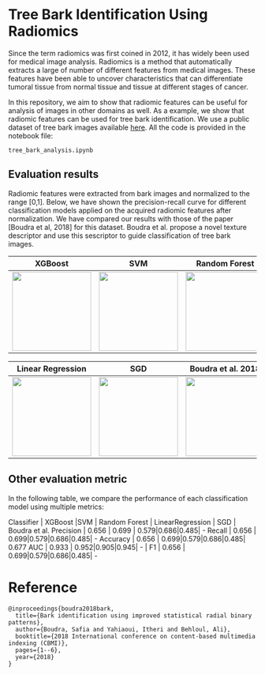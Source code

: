 # Tree Bark Identification Using Radiomics 
Since the term radiomics was first coined in 2012, it has widely been used for medical image analysis. Radiomics is a method that automatically extracts a large of number of different features from medical images. These features have been able to uncover characteristics that can differentiate tumoral tissue from normal tissue and tissue at different stages of cancer.

In this repository, we aim to show that radiomic features can be useful for analysis of images in other domains as well. As a example, we show that radiomic features can be used for tree bark identification. We use a public dataset of tree bark images available [here](https://www.vicos.si/resources/trunk12/). All the code is provided in the notebook file: 

```tree_bark_analysis.ipynb```

## Evaluation results
Radiomic features were extracted from bark images and normalized to the range [0,1]. Below, we have shown the precision-recall curve for different classification models applied on the acquired radiomic features after normalization. We have compared our results with those of the paper [Boudra et al, 2018] for this dataset. Boudra et al. propose a novel texture descriptor and use this sescriptor to guide classification of tree bark images.

XGBoost  | SVM | Random Forest
:-------------:|:-------------:|:-------------:
<img src="plots/prec_recall_xgboost_crop_s_3000_new_s_256.png" width="160">  | <img src="plots/prec_recall_svm_crop_s_3000_new_s_256.png" width="160">  | <img src="plots/prec_recall_rf_crop_s_3000_new_s_256.png" width="160">

Linear Regression | SGD  | Boudra et al. 2018
:-------------:|:-------------:|:-------------:
<img src="plots/prec_recall_lr_crop_s_3000_new_s_256.png" width="160"> | <img src="plots/prec_recall_sgd_crop_s_3000_new_s_256.png" width="160"> | <img src="plots/prec_recall_boudra.png" width="160">

## Other evaluation metric

In the following table, we compare the performance of each classification model using multiple metrics: 

Classifier | XGBoost |SVM | Random Forest | LinearRegression | SGD | Boudra et al.
Precision | 0.656 | 0.699 | 0.579|0.686|0.485| -
Recall | 0.656 | 0.699|0.579|0.686|0.485| -
Accuracy | 0.656 | 0.699|0.579|0.686|0.485| 0.677
AUC | 0.933 | 0.952|0.905|0.945| - |
F1 | 0.656 | 0.699|0.579|0.686|0.485| -

# Reference 
```
@inproceedings{boudra2018bark,
  title={Bark identification using improved statistical radial binary patterns},
  author={Boudra, Safia and Yahiaoui, Itheri and Behloul, Ali},
  booktitle={2018 International conference on content-based multimedia indexing (CBMI)},
  pages={1--6},
  year={2018}
}
```